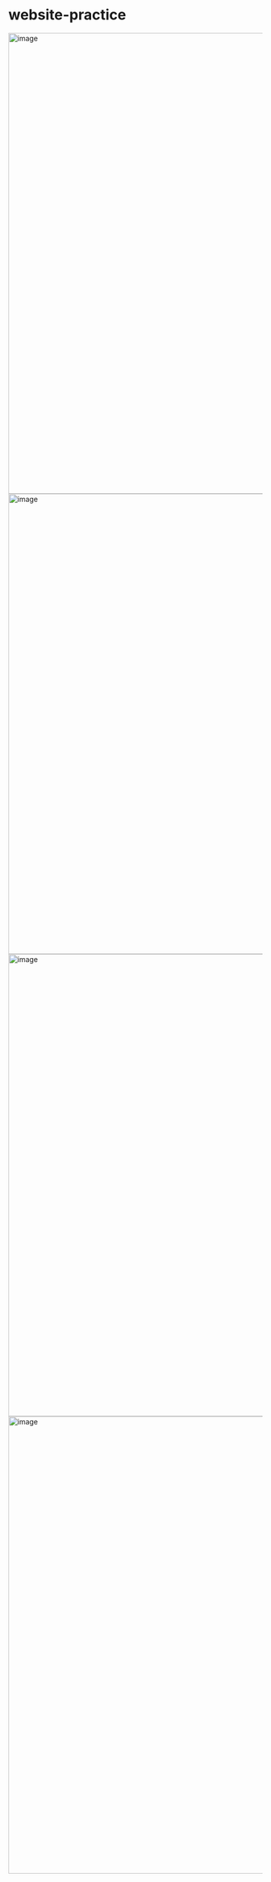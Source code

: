 # website-practice

<img width="1918" height="912" alt="image" src="https://github.com/user-attachments/assets/059747d7-6d18-4f54-9a29-31e23ab1b2e8" />

<img width="1918" height="911" alt="image" src="https://github.com/user-attachments/assets/112bd171-cb7a-4d75-994a-dba5e961f3aa" />

<img width="1918" height="915" alt="image" src="https://github.com/user-attachments/assets/e9d88f9c-0cf7-4c16-a4bb-9a7c7d96a7a0" />

<img width="1916" height="905" alt="image" src="https://github.com/user-attachments/assets/67459b41-9902-49d3-9822-06f6d42b6a59" />
